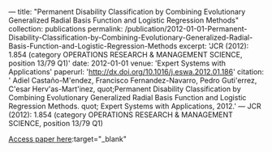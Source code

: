 —
title: "Permanent Disability Classification by Combining Evolutionary Generalized Radial Basis Function and Logistic Regression Methods"
collection: publications
permalink: /publication/2012-01-01-Permanent-Disability-Classification-by-Combining-Evolutionary-Generalized-Radial-Basis-Function-and-Logistic-Regression-Methods
excerpt: 'JCR (2012): 1.854 (category OPERATIONS RESEARCH &amp; MANAGEMENT SCIENCE, position 13/79 Q1)'
date: 2012-01-01
venue: 'Expert Systems with Applications'
paperurl: 'http://dx.doi.org/10.1016/j.eswa.2012.01.186'
citation: ' Adiel Castaño-M&apos;endez,  Francisco Fernandez-Navarro,  Pedro Guti&apos;errez,  C&apos;esar Herv&apos;as-Mart&apos;inez,    quot;Permanent Disability Classification by Combining Evolutionary Generalized Radial Basis Function and Logistic Regression Methods.   quot; Expert Systems with Applications, 2012.'
—
JCR (2012): 1.854 (category OPERATIONS RESEARCH &amp; MANAGEMENT SCIENCE, position 13/79 Q1)

[Access paper here](http://dx.doi.org/10.1016/j.eswa.2012.01.186):target="_blank"